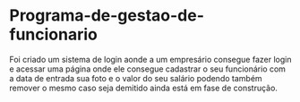 # Programa-de-gestao-de-funcionario
Foi criado um sistema de login aonde a um empresário consegue fazer login e acessar uma página onde ele consegue cadastrar o seu funcionário com a data de entrada sua foto e o valor do seu salário podendo também remover o mesmo caso seja demitido ainda está em fase de construção.
